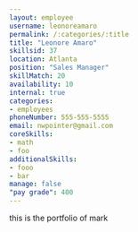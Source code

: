 ```yaml
--- 
layout: employee 
username: leonoreamaro
permalink: /:categories/:title 
title: "Leonore Amaro" 
skillsid: 37 
location: Atlanta
position: "Sales Manager"
skillMatch: 20
availability: 10
internal: true
categories: 
- employees
phoneNumber: 555-555-5555 
email: nwpointer@gmail.com
coreSkills:
- math 
- foo
additionalSkills:
- fooo
- bar
manage: false
"pay grade": 400
---
```


this is the portfolio of mark